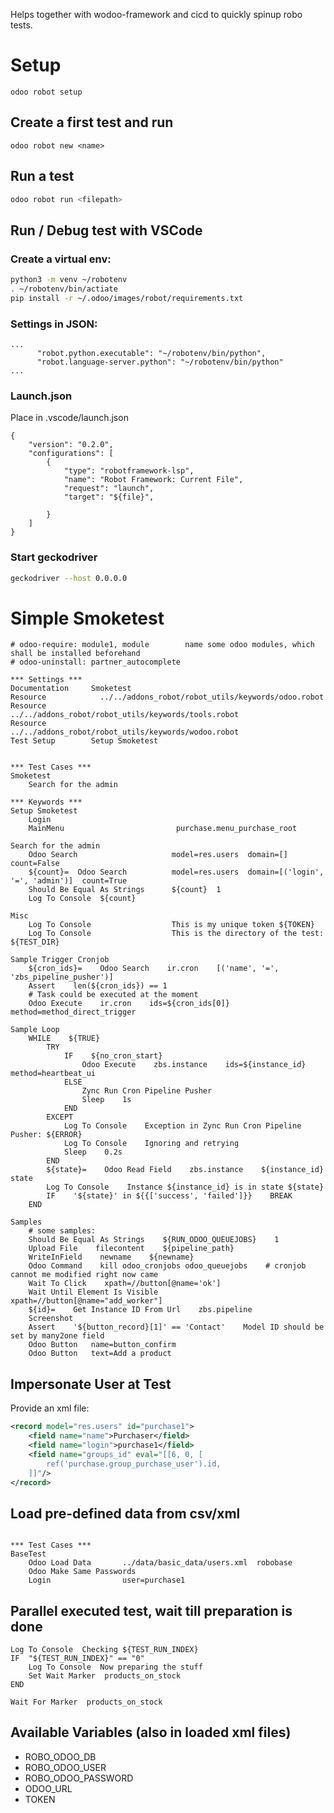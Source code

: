 Helps together with wodoo-framework and cicd to quickly spinup robo tests.

# Setup

```
odoo robot setup
```

## Create a first test and run

```
odoo robot new <name>
```
## Run a test

```bash
odoo robot run <filepath>

```

## Run / Debug test with VSCode

### Create a virtual env:

```bash
python3 -m venv ~/robotenv
. ~/robotenv/bin/actiate
pip install -r ~/.odoo/images/robot/requirements.txt
```
### Settings in JSON:

```
...
      "robot.python.executable": "~/robotenv/bin/python",
      "robot.language-server.python": "~/robotenv/bin/python"
...
```

### Launch.json

Place in .vscode/launch.json

```
{
    "version": "0.2.0",
    "configurations": [
        {
            "type": "robotframework-lsp",
            "name": "Robot Framework: Current File",
            "request": "launch",
            "target": "${file}",
            
        }
    ]
}
```

### Start geckodriver

```bash
geckodriver --host 0.0.0.0 
```



# Simple Smoketest

```robotframework
# odoo-require: module1, module        name some odoo modules, which shall be installed beforehand
# odoo-uninstall: partner_autocomplete

*** Settings ***
Documentation     Smoketest
Resource            ../../addons_robot/robot_utils/keywords/odoo.robot
Resource            ../../addons_robot/robot_utils/keywords/tools.robot
Resource            ../../addons_robot/robot_utils/keywords/wodoo.robot
Test Setup        Setup Smoketest


*** Test Cases ***
Smoketest
    Search for the admin

*** Keywords ***
Setup Smoketest
    Login
    MainMenu                         purchase.menu_purchase_root

Search for the admin
    Odoo Search                     model=res.users  domain=[]  count=False
    ${count}=  Odoo Search          model=res.users  domain=[('login', '=', 'admin')]  count=True
    Should Be Equal As Strings      ${count}  1
    Log To Console  ${count}

Misc
    Log To Console                  This is my unique token ${TOKEN}
    Log To Console                  This is the directory of the test: ${TEST_DIR}

Sample Trigger Cronjob
    ${cron_ids}=    Odoo Search    ir.cron    [('name', '=', 'zbs_pipeline_pusher')]
    Assert    len(${cron_ids}) == 1
    # Task could be executed at the moment
    Odoo Execute    ir.cron    ids=${cron_ids[0]}    method=method_direct_trigger

Sample Loop
    WHILE    ${TRUE}
        TRY
            IF    ${no_cron_start}
                Odoo Execute    zbs.instance    ids=${instance_id}    method=heartbeat_ui
            ELSE
                Zync Run Cron Pipeline Pusher
                Sleep    1s
            END
        EXCEPT
            Log To Console    Exception in Zync Run Cron Pipeline Pusher: ${ERROR}
            Log To Console    Ignoring and retrying
            Sleep    0.2s
        END
        ${state}=    Odoo Read Field    zbs.instance    ${instance_id}    state
        Log To Console    Instance ${instance_id} is in state ${state}
        IF    '${state}' in ${{['success', 'failed']}}    BREAK
    END

Samples
    # some samples:
    Should Be Equal As Strings    ${RUN_ODOO_QUEUEJOBS}    1
    Upload File    filecontent    ${pipeline_path}
    WriteInField    newname    ${newname}
    Odoo Command    kill odoo_cronjobs odoo_queuejobs    # cronjob cannot me modified right now came
    Wait To Click    xpath=//button[@name='ok']
    Wait Until Element Is Visible    xpath=//button[@name="add_worker"]
    ${id}=    Get Instance ID From Url    zbs.pipeline
    Screenshot
    Assert    '${button_record}[1]' == 'Contact'    Model ID should be set by many2one field
    Odoo Button   name=button_confirm
    Odoo Button   text=Add a product

```

## Impersonate User at Test

Provide an xml file:
```xml
<record model="res.users" id="purchase1">
    <field name="name">Purchaser</field>
    <field name="login">purchase1</field>
    <field name="groups_id" eval="[[6, 0, [
        ref('purchase.group_purchase_user').id,
    ]]"/>
</record>

```

## Load pre-defined data from csv/xml

```robotframework

*** Test Cases ***
BaseTest
    Odoo Load Data       ../data/basic_data/users.xml  robobase
    Odoo Make Same Passwords
    Login                user=purchase1
```


## Parallel executed test, wait till preparation is done

```robotframework
Log To Console  Checking ${TEST_RUN_INDEX}
IF  "${TEST_RUN_INDEX}" == "0"
    Log To Console  Now preparing the stuff
    Set Wait Marker  products_on_stock
END

Wait For Marker  products_on_stock
```

## Available Variables (also in loaded xml files)

* ROBO_ODOO_DB
* ROBO_ODOO_USER
* ROBO_ODOO_PASSWORD
* ODOO_URL
* TOKEN